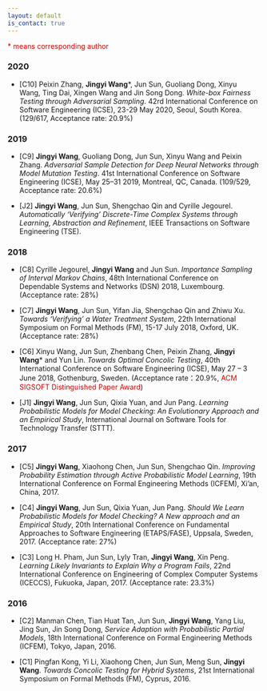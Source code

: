 ```yaml
---
layout: default
is_contact: true
---
```


<font color="#dd0000">* means corresponding author</font>

### 2020

- [C10] Peixin Zhang, **Jingyi Wang**\*, Jun Sun, Guoliang Dong, Xinyu Wang, Ting Dai, Xingen Wang and Jin Song Dong. *White-box Fairness Testing through Adversarial Sampling*. 42rd International Conference on Software Engineering (ICSE), 23-29 May 2020, Seoul, South Korea. (129/617, Acceptance rate: 20.9%)

### 2019

- [C9] **Jingyi Wang**, Guoliang Dong, Jun Sun, Xinyu Wang and Peixin Zhang. *Adversarial Sample Detection for Deep Neural Networks through Model Mutation Testing*. 41st International Conference on Software Engineering (ICSE), May 25–31 2019, Montreal, QC, Canada. (109/529, Acceptance rate: 20.6%)

- [J2] **Jingyi Wang**, Jun Sun, Shengchao Qin and Cyrille Jegourel. *Automatically ‘Verifying’ Discrete-Time Complex Systems through Learning, Abstraction and Refinement*, IEEE Transactions on Software Engineering (TSE).

### 2018

- [C8] Cyrille Jegourel, **Jingyi Wang** and Jun Sun. *Importance Sampling of Interval Markov Chains*, 48th International Conference on Dependable Systems and Networks (DSN) 2018, Luxembourg. (Acceptance rate: 28%)

- [C7] **Jingyi Wang**, Jun Sun, Yifan Jia, Shengchao Qin and Zhiwu Xu. *Towards ‘Verifying’ a Water Treatment System*, 22th International Symposium on Formal Methods (FM), 15-17 July 2018, Oxford, UK. (Acceptance rate: 28%)

- [C6] Xinyu Wang, Jun Sun, Zhenbang Chen, Peixin Zhang, **Jingyi Wang**\* and Yun Lin. *Towards Optimal Concolic Testing*, 40th International Conference on Software Engineering (ICSE), May 27 – 3 June 2018, Gothenburg, Sweden. (Acceptance rate：20.9%, <font color="#dd0000">ACM SIGSOFT Distinguished Paper Award</font>)

- [J1] **Jingyi Wang**, Jun Sun, Qixia Yuan, and Jun Pang. *Learning Probabilistic Models for Model Checking: An Evolutionary Approach and an Empirical Study*, International Journal on Software Tools for Technology Transfer (STTT).

### 2017

- [C5] **Jingyi Wang**, Xiaohong Chen, Jun Sun, Shengchao Qin. *Improving Probability Estimation through Active Probabilistic Model Learning*, 19th International Conference on Formal Engineering Methods (ICFEM), Xi’an, China, 2017.

- [C4] **Jingyi Wang**, Jun Sun, Qixia Yuan, Jun Pang. *Should We Learn Probabilistic Models for Model Checking? A New approach and an Empirical Study*, 20th International Conference on Fundamental Approaches to Software Engineering (ETAPS/FASE), Uppsala, Sweden, 2017. (Acceptance rate: 27%)

- [C3] Long H. Pham, Jun Sun, Lyly Tran, **Jingyi Wang**, Xin Peng. *Learning Likely Invariants to Explain Why a Program Fails*, 22nd International Conference on Engineering of Complex Computer Systems (ICECCS), Fukuoka, Japan, 2017. (Acceptance rate: 23.3%)

### 2016

- [C2] Manman Chen, Tian Huat Tan, Jun Sun, **Jingyi Wang**, Yang Liu, Jing Sun, Jin Song Dong, *Service Adaption with Probabilistic Partial Models*, 18th International Conference on Formal Engineering Methods (ICFEM), Tokyo, Japan, 2016.

- [C1] Pingfan Kong, Yi Li, Xiaohong Chen, Jun Sun, Meng Sun, **Jingyi Wang**. *Towards Concolic Testing for Hybrid Systems*, 21st International Symposium on Formal Methods (FM), Cyprus, 2016.


